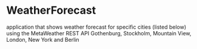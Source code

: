 # WeatherForecast
application that shows  weather forecast for specific cities (listed below) using the MetaWeather REST API
Gothenburg, Stockholm, Mountain View, London, New York and Berlin

